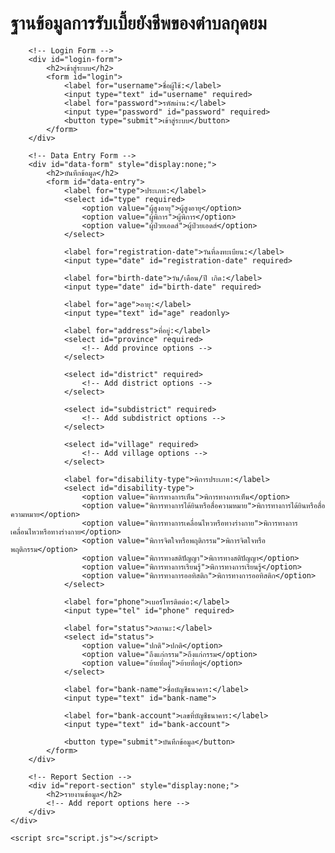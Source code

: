 <!DOCTYPE html>
<html lang="th">
<head>
    <meta charset="UTF-8">
    <meta name="viewport" content="width=device-width, initial-scale=1.0">
    <title>ฐานข้อมูลการรับเบี้ยยังชีพ</title>
    <link rel="stylesheet" href="styles.css">
</head>
<body>
    <div class="container">
        <h1>ฐานข้อมูลการรับเบี้ยยังชีพของตำบลกุดยม</h1>

        <!-- Login Form -->
        <div id="login-form">
            <h2>เข้าสู่ระบบ</h2>
            <form id="login">
                <label for="username">ชื่อผู้ใช้:</label>
                <input type="text" id="username" required>
                <label for="password">รหัสผ่าน:</label>
                <input type="password" id="password" required>
                <button type="submit">เข้าสู่ระบบ</button>
            </form>
        </div>

        <!-- Data Entry Form -->
        <div id="data-form" style="display:none;">
            <h2>บันทึกข้อมูล</h2>
            <form id="data-entry">
                <label for="type">ประเภท:</label>
                <select id="type" required>
                    <option value="ผู้สูงอายุ">ผู้สูงอายุ</option>
                    <option value="ผู้พิการ">ผู้พิการ</option>
                    <option value="ผู้ป่วยเอดส์">ผู้ป่วยเอดส์</option>
                </select>

                <label for="registration-date">วันที่ลงทะเบียน:</label>
                <input type="date" id="registration-date" required>

                <label for="birth-date">วัน/เดือน/ปี เกิด:</label>
                <input type="date" id="birth-date" required>

                <label for="age">อายุ:</label>
                <input type="text" id="age" readonly>

                <label for="address">ที่อยู่:</label>
                <select id="province" required>
                    <!-- Add province options -->
                </select>

                <select id="district" required>
                    <!-- Add district options -->
                </select>

                <select id="subdistrict" required>
                    <!-- Add subdistrict options -->
                </select>

                <select id="village" required>
                    <!-- Add village options -->
                </select>

                <label for="disability-type">พิการประเภท:</label>
                <select id="disability-type">
                    <option value="พิการทางการเห็น">พิการทางการเห็น</option>
                    <option value="พิการทางการได้ยินหรือสื่อความหมาย">พิการทางการได้ยินหรือสื่อความหมาย</option>
                    <option value="พิการทางการเคลื่อนไหวหรือทางร่างกาย">พิการทางการเคลื่อนไหวหรือทางร่างกาย</option>
                    <option value="พิการจิตใจหรือพฤติกรรม">พิการจิตใจหรือพฤติกรรม</option>
                    <option value="พิการทางสติปัญญา">พิการทางสติปัญญา</option>
                    <option value="พิการทางการเรียนรู้">พิการทางการเรียนรู้</option>
                    <option value="พิการทางการออทิสติก">พิการทางการออทิสติก</option>
                </select>

                <label for="phone">เบอร์โทรติดต่อ:</label>
                <input type="tel" id="phone" required>

                <label for="status">สถานะ:</label>
                <select id="status">
                    <option value="ปกติ">ปกติ</option>
                    <option value="ถึงแก่กรรม">ถึงแก่กรรม</option>
                    <option value="ย้ายที่อยู่">ย้ายที่อยู่</option>
                </select>

                <label for="bank-name">ชื่อบัญชีธนาคาร:</label>
                <input type="text" id="bank-name">

                <label for="bank-account">เลขที่บัญชีธนาคาร:</label>
                <input type="text" id="bank-account">

                <button type="submit">บันทึกข้อมูล</button>
            </form>
        </div>

        <!-- Report Section -->
        <div id="report-section" style="display:none;">
            <h2>รายงานข้อมูล</h2>
            <!-- Add report options here -->
        </div>
    </div>

    <script src="script.js"></script>
</body>
</html>

